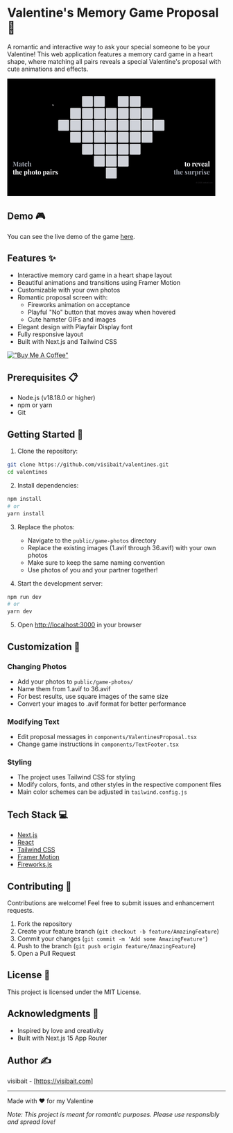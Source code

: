 # Valentine's Memory Game Proposal 💝

A romantic and interactive way to ask your special someone to be your Valentine! This web application features a memory card game in a heart shape, where matching all pairs reveals a special Valentine's proposal with cute animations and effects.

![Demo Preview](public/github-demo.gif)

## Demo 🎮

You can see the live demo of the game [here](https://valentines-proposal-visibait.vercel.app).

## Features ✨

- Interactive memory card game in a heart shape layout
- Beautiful animations and transitions using Framer Motion
- Customizable with your own photos
- Romantic proposal screen with:
  - Fireworks animation on acceptance
  - Playful "No" button that moves away when hovered
  - Cute hamster GIFs and images
- Elegant design with Playfair Display font
- Fully responsive layout
- Built with Next.js and Tailwind CSS

[!["Buy Me A Coffee"](https://www.buymeacoffee.com/assets/img/custom_images/orange_img.png)](https://www.buymeacoffee.com/visibait)

## Prerequisites 📋

- Node.js (v18.18.0 or higher)
- npm or yarn
- Git

## Getting Started 🚀

1. Clone the repository:
```bash
git clone https://github.com/visibait/valentines.git
cd valentines
```

2. Install dependencies:
```bash
npm install
# or
yarn install
```

3. Replace the photos:
   - Navigate to the `public/game-photos` directory
   - Replace the existing images (1.avif through 36.avif) with your own photos
   - Make sure to keep the same naming convention
   - Use photos of you and your partner together!

4. Start the development server:
```bash
npm run dev
# or
yarn dev
```

5. Open [http://localhost:3000](http://localhost:3000) in your browser

## Customization 🎨

### Changing Photos
- Add your photos to `public/game-photos/`
- Name them from 1.avif to 36.avif
- For best results, use square images of the same size
- Convert your images to .avif format for better performance

### Modifying Text
- Edit proposal messages in `components/ValentinesProposal.tsx`
- Change game instructions in `components/TextFooter.tsx`

### Styling
- The project uses Tailwind CSS for styling
- Modify colors, fonts, and other styles in the respective component files
- Main color schemes can be adjusted in `tailwind.config.js`

## Tech Stack 💻

- [Next.js](https://nextjs.org/)
- [React](https://reactjs.org/)
- [Tailwind CSS](https://tailwindcss.com/)
- [Framer Motion](https://www.framer.com/motion/)
- [Fireworks.js](https://fireworks.js.org/)

## Contributing 🤝

Contributions are welcome! Feel free to submit issues and enhancement requests.

1. Fork the repository
2. Create your feature branch (`git checkout -b feature/AmazingFeature`)
3. Commit your changes (`git commit -m 'Add some AmazingFeature'`)
4. Push to the branch (`git push origin feature/AmazingFeature`)
5. Open a Pull Request

## License 📄

This project is licensed under the MIT License.

## Acknowledgments 🙏

- Inspired by love and creativity
- Built with Next.js 15 App Router

## Author ✍️

visibait - [https://visibait.com]

---

Made with ❤️ for my Valentine

*Note: This project is meant for romantic purposes. Please use responsibly and spread love!*